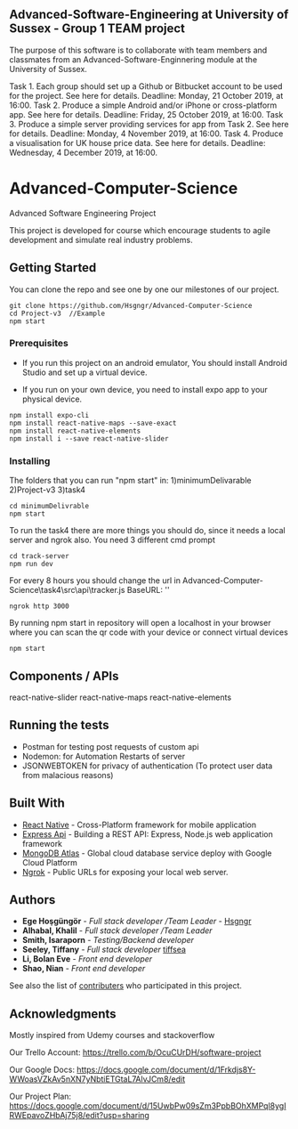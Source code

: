## Advanced-Software-Engineering at University of Sussex - Group 1 TEAM project
The purpose of this software is to collaborate with team members and classmates from an Advanced-Software-Enginnering module at the University of Sussex.

Task 1. Each group should set up a Github or Bitbucket account to be used for the project. See here for details. Deadline: Monday, 21 October 2019, at 16:00.
Task 2. Produce a simple Android and/or iPhone or cross-platform app. See here for details. Deadline: Friday, 25 October 2019, at 16:00.
Task 3. Produce a simple server providing services for app from Task 2. See here for details. Deadline: Monday, 4 November 2019, at 16:00.
Task 4. Produce a visualisation for UK house price data. See here for details. Deadline: Wednesday, 4 December 2019, at 16:00.

# Advanced-Computer-Science
Advanced Software Engineering Project

This project is developed for course which encourage students to agile development and simulate real industry problems.

## Getting Started

You can clone the repo and see one by one our milestones of our project.
```
git clone https://github.com/Hsgngr/Advanced-Computer-Science
cd Project-v3  //Example
npm start
```

### Prerequisites

* If you run this project on an android emulator, You should install Android Studio and set up a virtual device.

* If you run on your own device, you need to install expo app to your physical device.

```
npm install expo-cli
npm install react-native-maps --save-exact
npm install react-native-elements
npm install i --save react-native-slider
```

### Installing
The folders that you can run "npm start" in:
  1)minimumDelivarable
  2)Project-v3
  3)task4

```
cd minimumDelivrable
npm start
```
To run the task4 there are more things you should do, since it needs a local server and ngrok also. You need 3 different cmd prompt

```
cd track-server
npm run dev
```
For every 8 hours you should change the url in Advanced-Computer-Science\task4\src\api\tracker.js
BaseURL: '<yourURl>'
  
```
ngrok http 3000
```
By running npm start in repository will open a localhost in your browser where you can scan the qr code with your device or connect virtual devices 

```
npm start
```

## Components / APIs
react-native-slider
react-native-maps
react-native-elements
<Marker />

## Running the tests

 * Postman for testing post requests of custom api
 * Nodemon: for Automation Restarts of server
 * JSONWEBTOKEN for privacy of authentication (To protect user data from malacious reasons)


## Built With

* [React Native](https://facebook.github.io/react-native/) -  Cross-Platform framework for mobile application
* [Express Api](https://expressjs.com/en/api.html) - Building a REST API: Express, Node.js web application framework
* [MongoDB Atlas](https://www.mongodb.com/cloud/atlas) - Global cloud database service deploy with Google Cloud Platform
* [Ngrok](https://ngrok.com) - Public URLs for exposing your local web server.


## Authors

* **Ege Hoşgüngör** - *Full stack developer /Team Leader* - [Hsgngr](https://github.com/Hsgngr)
* **Alhabal, Khalil** - *Full stack developer /Team Leader*
* **Smith, Isaraporn** - *Testing/Backend developer*
* **Seeley, Tiffany** - *Full stack developer* [tiffsea](https://github.com/tiffsea)
* **Li, Bolan Eve** - *Front end developer*
* **Shao, Nian** - *Front end developer*

See also the list of [contributers](https://github.com/your/project/contributors) who participated in this project.


## Acknowledgments

Mostly inspired from Udemy courses and stackoverflow

Our Trello Account:
https://trello.com/b/OcuCUrDH/software-project

Our Google Docs:
https://docs.google.com/document/d/1Frkdjs8Y-WWoasVZkAv5nXN7yNbtiETGtaL7AlvJCm8/edit

Our Project Plan:
https://docs.google.com/document/d/15UwbPw09sZm3PpbBOhXMPql8ygIRWEpavoZHbAj75j8/edit?usp=sharing

